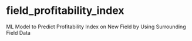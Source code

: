 # field_profitability_index
ML Model to Predict Profitability Index on New Field by Using Surrounding Field Data
